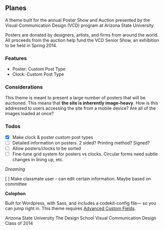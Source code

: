 

## Planes

A theme built for the annual Poster Show and Auction presented by the Visual Communication Design (VCD) program at Arizona State University.

Posters are donated by designers, artists, and firms from around the world. All proceeds from the auction help fund the VCD Senior Show, an exhibition to be held in Spring 2014.

### Features

- Poster: Custom Post Type
- Clock: Custom Post Type

### Considerations

This theme is meant to present a large number of posters that will be auctioned. This means that **the site is inherently image-heavy**. How is this addressed to users accessing the site from a mobile device? Are all of the images loaded at once? 

### Todos

- [x] Make clock & poster custom post types
- [ ] Detailed information on posters. 2 sided? Printing method? Signed?
- [ ] Allow posters/clocks to be sorted
- [ ] Fine-tune grid system for posters vs clocks. Circular forms need subtle changes in lining up, etc.

_Dreaming_

[ ] Make classmate user - can edit certain information. Maybe based on committee


**Colophon**

Built for Wordpress, with Sass, and includes a codekit-config file— so you can jump right in.
This theme requires [Advanced Custom Fields](https://github.com/elliotcondon/acf).


Arizona State University
The Design School
Visual Communication Design
Class of 2014
